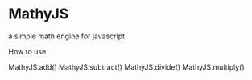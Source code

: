# MathyJS
a simple math engine for javascript 


How to use 

MathyJS.add()
MathyJS.subtract()
MathyJS.divide()
MathyJS.multiply()
